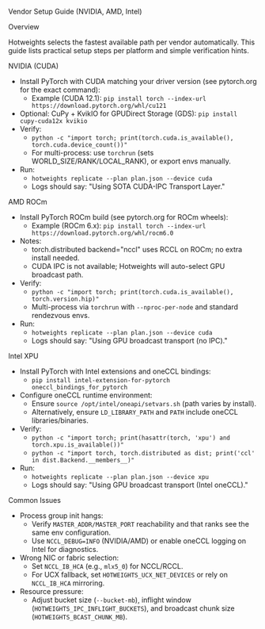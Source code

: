 Vendor Setup Guide (NVIDIA, AMD, Intel)

Overview

Hotweights selects the fastest available path per vendor automatically. This guide lists practical setup steps per platform and simple verification hints.

NVIDIA (CUDA)

- Install PyTorch with CUDA matching your driver version (see pytorch.org for the exact command):
  - Example (CUDA 12.1): `pip install torch --index-url https://download.pytorch.org/whl/cu121`
- Optional: CuPy + KvikIO for GPUDirect Storage (GDS): `pip install cupy-cuda12x kvikio`
- Verify:
  - `python -c "import torch; print(torch.cuda.is_available(), torch.cuda.device_count())"`
  - For multi-process: use `torchrun` (sets WORLD_SIZE/RANK/LOCAL_RANK), or export envs manually.
- Run:
  - `hotweights replicate --plan plan.json --device cuda`
  - Logs should say: "Using SOTA CUDA-IPC Transport Layer."

AMD ROCm

- Install PyTorch ROCm build (see pytorch.org for ROCm wheels):
  - Example (ROCm 6.x): `pip install torch --index-url https://download.pytorch.org/whl/rocm6.0`
- Notes:
  - torch.distributed backend="nccl" uses RCCL on ROCm; no extra install needed.
  - CUDA IPC is not available; Hotweights will auto-select GPU broadcast path.
- Verify:
  - `python -c "import torch; print(torch.cuda.is_available(), torch.version.hip)"`
  - Multi-process via `torchrun` with `--nproc-per-node` and standard rendezvous envs.
- Run:
  - `hotweights replicate --plan plan.json --device cuda`
  - Logs should say: "Using GPU broadcast transport (no IPC)."

Intel XPU

- Install PyTorch with Intel extensions and oneCCL bindings:
  - `pip install intel-extension-for-pytorch oneccl_bindings_for_pytorch`
- Configure oneCCL runtime environment:
  - Ensure `source /opt/intel/oneapi/setvars.sh` (path varies by install).
  - Alternatively, ensure `LD_LIBRARY_PATH` and `PATH` include oneCCL libraries/binaries.
- Verify:
  - `python -c "import torch; print(hasattr(torch, 'xpu') and torch.xpu.is_available())"`
  - `python -c "import torch, torch.distributed as dist; print('ccl' in dist.Backend.__members__)"`
- Run:
  - `hotweights replicate --plan plan.json --device xpu`
  - Logs should say: "Using GPU broadcast transport (Intel oneCCL)."

Common Issues

- Process group init hangs:
  - Verify `MASTER_ADDR/MASTER_PORT` reachability and that ranks see the same env configuration.
  - Use `NCCL_DEBUG=INFO` (NVIDIA/AMD) or enable oneCCL logging on Intel for diagnostics.
- Wrong NIC or fabric selection:
  - Set `NCCL_IB_HCA` (e.g., `mlx5_0`) for NCCL/RCCL.
  - For UCX fallback, set `HOTWEIGHTS_UCX_NET_DEVICES` or rely on `NCCL_IB_HCA` mirroring.
- Resource pressure:
  - Adjust bucket size (`--bucket-mb`), inflight window (`HOTWEIGHTS_IPC_INFLIGHT_BUCKETS`), and broadcast chunk size (`HOTWEIGHTS_BCAST_CHUNK_MB`).

